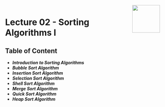 <img align="right" width="90" height="90" src="https://github.com/cs-MohamedAyman/Computer-Science-Textbooks/blob/master/logos/algorithms.jpg">

# Lecture 02 - Sorting Algorithms I

## Table of Content

- ***Introduction to Sorting Algorithms***
- ***Bubble Sort Algorithm***
- ***Insertion Sort Algorithm***
- ***Selection Sort Algorithm***
- ***Shell Sort Algorithm***
- ***Merge Sort Algorithm***
- ***Quick Sort Algorithm***
- ***Heap Sort Algorithm***
